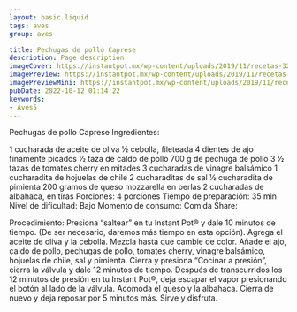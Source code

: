 ```yaml
---
layout: basic.liquid
tags: aves
group: aves

title: Pechugas de pollo Caprese
description: Page description
imageCover: https://instantpot.mx/wp-content/uploads/2019/11/recetas-32.jpg
imagePreview: https://instantpot.mx/wp-content/uploads/2019/11/recetas-32.jpg
imagePreviewMini: https://instantpot.mx/wp-content/uploads/2019/11/recetas-32.jpg
pubDate: 2022-10-12 01:14:22
keywords:
- Aves5
---
```


Pechugas de pollo Caprese
Ingredientes:

1 cucharada de aceite de oliva
1⁄2 cebolla, fileteada
4 dientes de ajo finamente picados
1⁄2 taza de caldo de pollo
700 g de pechuga de pollo
3 1⁄2 tazas de tomates cherry en mitades
3 cucharadas de vinagre balsámico
1 cucharadita de hojuelas de chile
2 cucharaditas de sal
1⁄2 cucharadita de pimienta
200 gramos de queso mozzarella en perlas
2 cucharadas de albahaca, en tiras
Porciones:
4 porciones
Tiempo de preparación:
35 min
Nivel de dificultad:
Bajo
Momento de consumo:
Comida
Share:
  
Procedimiento:
Presiona “saltear” en tu ​Instant Pot® ​y dale 10 minutos de tiempo. (De ser necesario, daremos más tiempo en esta opción).
Agrega el aceite de oliva y la cebolla. Mezcla hasta que cambie de color. Añade el ajo, caldo de pollo, pechugas de pollo, tomates cherry, vinagre balsámico, hojuelas de chile, sal y pimienta.
Cierra​ ​y presiona “Cocinar a presión”, cierra la válvula y dale 12 minutos de tiempo.
Después de transcurridos los 12 minutos de presión en tu ​Instant Pot®​, deja escapar el vapor presionando el botón al lado de la válvula.
Acomoda el queso y la albahaca. Cierra de nuevo y deja reposar por 5 minutos más.
Sirve y disfruta.

